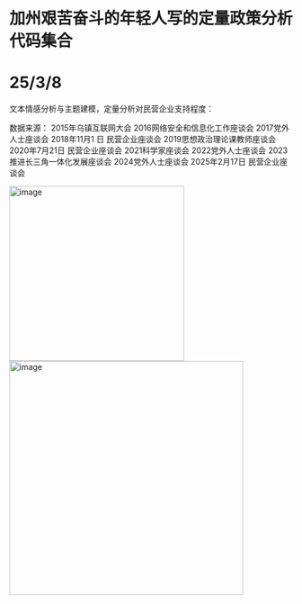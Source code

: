 # 加州艰苦奋斗的年轻人写的定量政策分析代码集合

# 25/3/8

文本情感分析与主题建模，定量分析对民营企业支持程度：

数据来源：
2015年乌镇互联网大会
2016网络安全和信息化工作座谈会
2017党外人士座谈会
2018年11月1 日 民营企业座谈会
2019思想政治理论课教师座谈会
2020年7月21日 民营企业座谈会
2021科学家座谈会
2022党外人士座谈会
2023推进长三角一体化发展座谈会
2024党外人士座谈会
2025年2月17日 民营企业座谈会

<img width="311" alt="image" src="https://github.com/user-attachments/assets/1aa4187e-46ff-45dc-be58-e2e30ab0677a" />

<img width="416" alt="image" src="https://github.com/user-attachments/assets/60f2a654-7d0b-49c8-9b27-b8a162e08408" />



